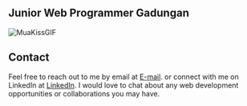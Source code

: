 ## Junior Web Programmer Gadungan 

![MuaKissGIF](https://user-images.githubusercontent.com/80642407/232056238-8f62d58e-6a9f-4b5e-ac35-4b3866c6c44a.gif)

## Contact 

Feel free to reach out to me by email at [E-mail](alfitosantosa@gmail.com "Email Alfito"). or connect with me on LinkedIn at  [LinkedIn](https://www.linkedin.com/in/lorddsans/ "LinkedIn Alfito"). I would love to chat about any web development opportunities or collaborations you may have.

